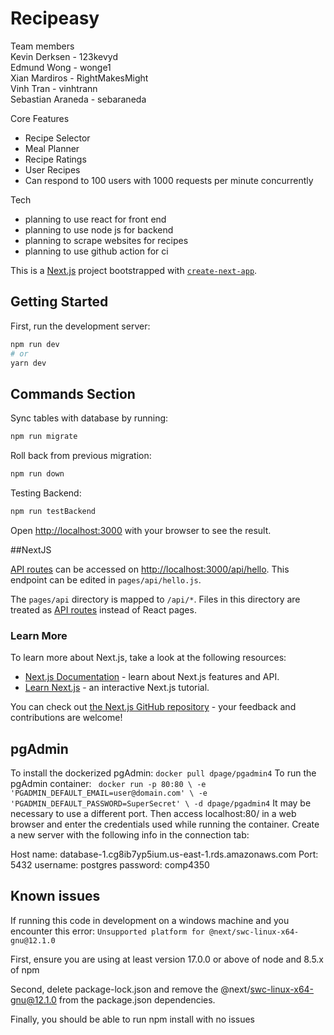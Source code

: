# Recipeasy

Team members <br/>
Kevin Derksen - 123kevyd <br/>
Edmund Wong - wonge1 <br/>
Xian Mardiros - RightMakesMight <br/>
Vinh Tran - vinhtrann <br/>
Sebastian Araneda - sebaraneda <br/>

Core Features
- Recipe Selector
- Meal Planner
- Recipe Ratings
- User Recipes
- Can respond to 100 users with 1000 requests per minute concurrently

Tech
- planning to use react for front end
- planning to use node js for backend
- planning to scrape websites for recipes
- planning to use github action for ci

This is a [Next.js](https://nextjs.org/) project bootstrapped with [`create-next-app`](https://github.com/vercel/next.js/tree/canary/packages/create-next-app).

## Getting Started

First, run the development server:

```bash
npm run dev
# or
yarn dev
```

## Commands Section

Sync tables with database by running:
```bash
npm run migrate
```

Roll back from previous migration:
```bash
npm run down
```

Testing Backend: 
```bash
npm run testBackend
```

Open [http://localhost:3000](http://localhost:3000) with your browser to see the result.


##NextJS

[API routes](https://nextjs.org/docs/api-routes/introduction) can be accessed on [http://localhost:3000/api/hello](http://localhost:3000/api/hello). This endpoint can be edited in `pages/api/hello.js`.

The `pages/api` directory is mapped to `/api/*`. Files in this directory are treated as [API routes](https://nextjs.org/docs/api-routes/introduction) instead of React pages.

### Learn More

To learn more about Next.js, take a look at the following resources:

- [Next.js Documentation](https://nextjs.org/docs) - learn about Next.js features and API.
- [Learn Next.js](https://nextjs.org/learn) - an interactive Next.js tutorial.

You can check out [the Next.js GitHub repository](https://github.com/vercel/next.js/) - your feedback and contributions are welcome!

## pgAdmin

To install the dockerized pgAdmin:
`docker pull dpage/pgadmin4`
To run the pgAdmin container:
`
docker run -p 80:80 \
	-e 'PGADMIN_DEFAULT_EMAIL=user@domain.com' \
	-e 'PGADMIN_DEFAULT_PASSWORD=SuperSecret' \
	-d dpage/pgadmin4`
It may be necessary to use a different port.
Then access localhost:80/ in a web browser and enter the credentials used while running the container.
Create a new server with the following info in the connection tab:

Host name: database-1.cg8ib7yp5ium.us-east-1.rds.amazonaws.com
Port: 5432
username: postgres
password: comp4350

## Known issues

If running this code in development on a windows machine and you encounter this error:
`Unsupported platform for @next/swc-linux-x64-gnu@12.1.0`

First, ensure you are using at least version 17.0.0 or above of node and 8.5.x of npm

Second, delete package-lock.json and remove the @next/swc-linux-x64-gnu@12.1.0 from the package.json dependencies.

Finally, you should be able to run npm install with no issues
